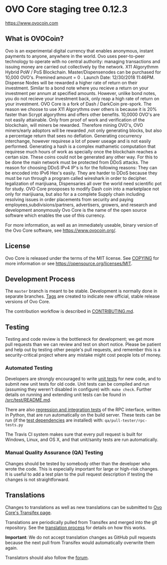 OVO Core staging tree 0.12.3
===============================

https://www.ovocoin.com


What is OVOCoin?
----------------

Ovo is an experimental digital currency that enables anonymous, instant
payments to anyone, anywhere in the world. Ovo uses peer-to-peer technology
to operate with no central authority: managing transactions and issuing money
are carried out collectively by the network. X11 Algorythmm Hybrid PoW / PoS Blockchain.
Master/Dispensenodes can be purchased for 10,000  OVO's. Premined amount = 0 . Launch Date: 12/30/2018 11:46PM. Dispense Nodes will be rewarded a higher
rate of return on their investment. Similar to a bond note where you recieve a return on your
investment per annum at specified amounts. However, unlike bond notes, you do not recieve your
investment back, only reap a high rate of return on your investment.
OVO Core is a fork of Dash / DarkCoin pre-spork. The reason we choose to use X11 Algorythms over others is
because it is 20% faster than Scrypt algorythms and offers other benefits. 
10,0000 OVO's are not easily attainable. Only from proof of work and verification of the blockchain,
will miners be rewarded. Therefore mining OVO's, OVO miners/early adoptors will be rewarded
,not only generating blocks, but also a percentage return that sees no deflation.
Generating cocurrency interchange, however requirese a lot of power useage and is not easily
performed. Generating a hash is a complex mathametic computation that requirese much hours of work
as specially once the blockchain reaches a certan size. These coins could not be generated any other way.
For this to be done the main network must be protected from DDoS attacks. The reason for choosing DDoS IPv4 IP's is for the following reasons: They can be encoded into IPv6 Hex's easily. They are harder to DDoS because they must be run through
a program called wireshark in order to decipher.
legalization of  marijiuana, Dispensaries all over the world need scientific
pot for study. OVO Core prooposes to modify Dash coin into a marketplace not only for
marijiuana, but also for a a complete Supply chain including resolving issues
in order placements from security and paying employees,subdivisions/partners, advertisers, growers, and research and development anonymously
Ovo Core is the name of the open source software which enables the use of this currency.

For more information, as well as an immediately useable, binary version of
the Ovo Core software, see https://www.ovocoin.org/.


License
-------

Ovo Core is released under the terms of the MIT license. See [COPYING](COPYING) for more
information or see https://opensource.org/licenses/MIT.

Development Process
-------------------

The `master` branch is meant to be stable. Development is normally done in separate branches.
[Tags](https://github.com/minblock/ovo/tags) are created to indicate new official,
stable release versions of Ovo Core.

The contribution workflow is described in [CONTRIBUTING.md](CONTRIBUTING.md).

Testing
-------

Testing and code review is the bottleneck for development; we get more pull
requests than we can review and test on short notice. Please be patient and help out by testing
other people's pull requests, and remember this is a security-critical project where any mistake might cost people
lots of money.

### Automated Testing

Developers are strongly encouraged to write [unit tests](src/test/README.md) for new code, and to
submit new unit tests for old code. Unit tests can be compiled and run
(assuming they weren't disabled in configure) with: `make check`. Further details on running
and extending unit tests can be found in [/src/test/README.md](/src/test/README.md).

There are also [regression and integration tests](/qa) of the RPC interface, written
in Python, that are run automatically on the build server.
These tests can be run (if the [test dependencies](/qa) are installed) with: `qa/pull-tester/rpc-tests.py`

The Travis CI system makes sure that every pull request is built for Windows, Linux, and OS X, and that unit/sanity tests are run automatically.

### Manual Quality Assurance (QA) Testing

Changes should be tested by somebody other than the developer who wrote the
code. This is especially important for large or high-risk changes. It is useful
to add a test plan to the pull request description if testing the changes is
not straightforward.

Translations
------------

Changes to translations as well as new translations can be submitted to
[Ovo Core's Transifex page](https://www.transifex.com/projects/p/ovo/).

Translations are periodically pulled from Transifex and merged into the git repository. See the
[translation process](doc/translation_process.md) for details on how this works.

**Important**: We do not accept translation changes as GitHub pull requests because the next
pull from Transifex would automatically overwrite them again.

Translators should also follow the [forum](https://www.ovocoin.ca/forum/topic/ovo-worldwide-collaboration.88/).
